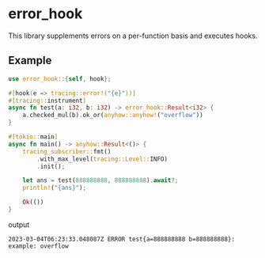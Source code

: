 # error_hookThis library supplements errors on a per-function basis and executes hooks.## Example```rustuse error_hook::{self, hook};#[hook(e => tracing::error!("{e}"))]#[tracing::instrument]async fn test(a: i32, b: i32) -> error_hook::Result<i32> {    a.checked_mul(b).ok_or(anyhow::anyhow!("overflow"))}#[tokio::main]async fn main() -> anyhow::Result<()> {    tracing_subscriber::fmt()        .with_max_level(tracing::Level::INFO)        .init();    let ans = test(888888888, 888888888).await?;    println!("{ans}");    Ok(())}```output```shell2023-03-04T06:23:33.048087Z ERROR test{a=888888888 b=888888888}: example: overflow```